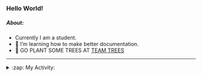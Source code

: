 ### Hello World!

##### About:
- Currently I am a student.
- 🌱 I’m learning how to make better documentation.
- 🌱 GO PLANT SOME TREES AT [TEAM TREES](https://teamtrees.org/)

---
<details>
  <summary>:zap: My Activity:</summary>
  
<!--START_SECTION:waka-->
![Code Time](http://img.shields.io/badge/Code%20Time-1%2C219%20hrs%2029%20mins-blue)

**I'm a Night 🦉** 

```text
🌞 Morning                1928 commits        ███░░░░░░░░░░░░░░░░░░░░░░   10.16 % 
🌆 Daytime                6423 commits        ████████░░░░░░░░░░░░░░░░░   33.84 % 
🌃 Evening                5443 commits        ███████░░░░░░░░░░░░░░░░░░   28.68 % 
🌙 Night                  5184 commits        ███████░░░░░░░░░░░░░░░░░░   27.32 % 
```
📅 **I'm Most Productive on Wednesday** 

```text
Monday                   2651 commits        ███░░░░░░░░░░░░░░░░░░░░░░   13.97 % 
Tuesday                  2602 commits        ███░░░░░░░░░░░░░░░░░░░░░░   13.71 % 
Wednesday                4446 commits        ██████░░░░░░░░░░░░░░░░░░░   23.43 % 
Thursday                 2471 commits        ███░░░░░░░░░░░░░░░░░░░░░░   13.02 % 
Friday                   2008 commits        ███░░░░░░░░░░░░░░░░░░░░░░   10.58 % 
Saturday                 1640 commits        ██░░░░░░░░░░░░░░░░░░░░░░░   08.64 % 
Sunday                   3160 commits        ████░░░░░░░░░░░░░░░░░░░░░   16.65 % 
```


📊 **This Week I Spent My Time On** 

```text
🔥 Editors: 
VS Code                  6 hrs 50 mins       ██████████████████░░░░░░░   70.71 % 
Android Studio           1 hr 52 mins        █████░░░░░░░░░░░░░░░░░░░░   19.43 % 
IntelliJ                 57 mins             ██░░░░░░░░░░░░░░░░░░░░░░░   09.85 % 

🐱‍💻 Projects: 
chacha-chaudhary-web     3 hrs               ████████░░░░░░░░░░░░░░░░░   31.12 % 
dev-pro-tips-bot         2 hrs 40 mins       ███████░░░░░░░░░░░░░░░░░░   27.68 % 
apiworkofcc              1 hr 11 mins        ███░░░░░░░░░░░░░░░░░░░░░░   12.33 % 
py-series                45 mins             ██░░░░░░░░░░░░░░░░░░░░░░░   07.84 % 
QA-Application           40 mins             ██░░░░░░░░░░░░░░░░░░░░░░░   06.98 % 
```


 Last Updated on 04/10/2023 21:10:34 UTC
<!--END_SECTION:waka-->
</details>
